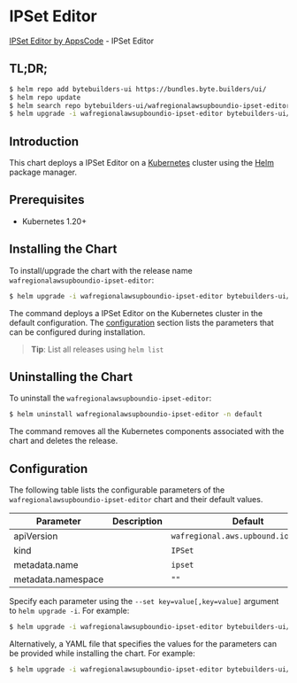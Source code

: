 # IPSet Editor

[IPSet Editor by AppsCode](https://byte.builders) - IPSet Editor

## TL;DR;

```bash
$ helm repo add bytebuilders-ui https://bundles.byte.builders/ui/
$ helm repo update
$ helm search repo bytebuilders-ui/wafregionalawsupboundio-ipset-editor --version=v0.4.18
$ helm upgrade -i wafregionalawsupboundio-ipset-editor bytebuilders-ui/wafregionalawsupboundio-ipset-editor -n default --create-namespace --version=v0.4.18
```

## Introduction

This chart deploys a IPSet Editor on a [Kubernetes](http://kubernetes.io) cluster using the [Helm](https://helm.sh) package manager.

## Prerequisites

- Kubernetes 1.20+

## Installing the Chart

To install/upgrade the chart with the release name `wafregionalawsupboundio-ipset-editor`:

```bash
$ helm upgrade -i wafregionalawsupboundio-ipset-editor bytebuilders-ui/wafregionalawsupboundio-ipset-editor -n default --create-namespace --version=v0.4.18
```

The command deploys a IPSet Editor on the Kubernetes cluster in the default configuration. The [configuration](#configuration) section lists the parameters that can be configured during installation.

> **Tip**: List all releases using `helm list`

## Uninstalling the Chart

To uninstall the `wafregionalawsupboundio-ipset-editor`:

```bash
$ helm uninstall wafregionalawsupboundio-ipset-editor -n default
```

The command removes all the Kubernetes components associated with the chart and deletes the release.

## Configuration

The following table lists the configurable parameters of the `wafregionalawsupboundio-ipset-editor` chart and their default values.

|     Parameter      | Description |                     Default                     |
|--------------------|-------------|-------------------------------------------------|
| apiVersion         |             | <code>wafregional.aws.upbound.io/v1beta1</code> |
| kind               |             | <code>IPSet</code>                              |
| metadata.name      |             | <code>ipset</code>                              |
| metadata.namespace |             | <code>""</code>                                 |


Specify each parameter using the `--set key=value[,key=value]` argument to `helm upgrade -i`. For example:

```bash
$ helm upgrade -i wafregionalawsupboundio-ipset-editor bytebuilders-ui/wafregionalawsupboundio-ipset-editor -n default --create-namespace --version=v0.4.18 --set apiVersion=wafregional.aws.upbound.io/v1beta1
```

Alternatively, a YAML file that specifies the values for the parameters can be provided while
installing the chart. For example:

```bash
$ helm upgrade -i wafregionalawsupboundio-ipset-editor bytebuilders-ui/wafregionalawsupboundio-ipset-editor -n default --create-namespace --version=v0.4.18 --values values.yaml
```
